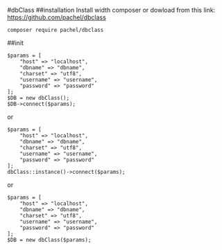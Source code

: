 #dbClass
##installation
Install width composer or dowload from this link: https://github.com/pachel/dbclass
```
composer require pachel/dbclass
```
##init
```
$params = [
    "host" => "localhost",
    "dbname" => "dbname",
    "charset" => "utf8",
    "username" => "username",
    "password" => "password"
];
$DB = new dbClass();
$DB->connect($params);
```
or
```
$params = [
    "host" => "localhost",
    "dbname" => "dbname",
    "charset" => "utf8",
    "username" => "username",
    "password" => "password"
];
dbClass::instance()->connect($params);
```
or
```
$params = [
    "host" => "localhost",
    "dbname" => "dbname",
    "charset" => "utf8",
    "username" => "username",
    "password" => "password"
];
$DB = new dbClass($params);

```